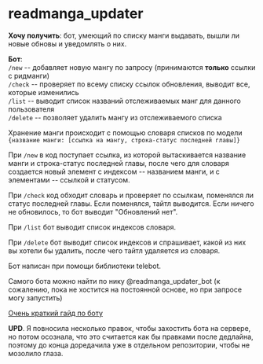 # readmanga_updater
**Хочу получить**: бот, умеющий по списку манги выдавать, вышли ли новые обновы и уведомлять о них.

**Бот**: \
`/new` -- добавляет новую мангу по запросу (принимаются **только** ссылки с ридманги) \
`/check` -- проверяет по всему списку ссылок обновления, выводит все, которые изменились \
`/list` -- выводит список названий отслеживаемых манг для данного пользователя \
`/delete` -- позволяет удалить мангу из отслеживаемого списка 

Хранение манги происходит с помощью словаря списков по модели \
`{название манги: [ссылка на мангу, строка-статус последней главы]}`

При `/new` в код поступает ссылка, из которой вытаскивается название манги и строка-статус последней главы, после чего для словаря создается новый элемент с индексом -- названием манги, и с элементами -- ссылкой и статусом.

При `/check` код обходит словарь и проверяет по ссылкам, поменялся ли статус последней главы. Если поменялся, тайтл выводится. Если ничего не обновилось, то бот выводит "Обновлений нет".

При `/list` бот выводит список индексов словаря.

При `/delete` бот выводит список индексов и спрашивает, какой из них вы хотели бы удалить, после чего тайтл удаляется из словаря.

Бот написан при помощи библиотеки telebot.

Самого бота можно найти по нику @readmanga_updater_bot (к сожалению, пока не хостится на постоянной основе, но при запросе могу запустить)

[Очень краткий гайд по боту](https://youtu.be/Yz5sFwd33Qo)

**UPD**. Я повносила несколько правок, чтобы захостить бота на сервере, но потом осознала, что это считается как бы правками после дедлайна, поэтому до конца доредачила уже в отдельном репозитории, чтобы не мозолило глаза.
